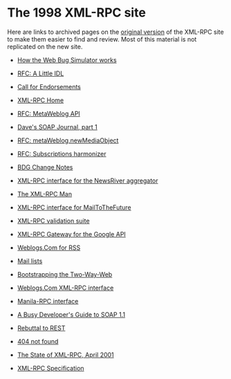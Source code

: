 # The 1998 XML-RPC site 

Here are links to archived pages on the <a href="http://1998.xmlrpc.com/">original version</a> of the XML-RPC site to make them easier to find and review. Most of this material is not replicated on the new site. 



* <a href="http://1998.xmlrpc.com/howTheWebBugSimulatorWorks.html">How the Web Bug Simulator works</a>

* <a href="http://1998.xmlrpc.com/alidl.html">RFC: A Little IDL</a>

* <a href="http://1998.xmlrpc.com/callForEndorsements.html">Call for Endorsements</a>

* <a href="http://1998.xmlrpc.com/default.html">XML-RPC Home</a>

* <a href="http://1998.xmlrpc.com/metaWeblogApi.html">RFC: MetaWeblog API</a>

* <a href="http://1998.xmlrpc.com/davesSoapJournalPart1.html">Dave's SOAP Journal, part 1</a>

* <a href="http://1998.xmlrpc.com/metaWeblogNewMediaObject.html">RFC: metaWeblog.newMediaObject</a>

* <a href="http://1998.xmlrpc.com/subsHarmonizer.html">RFC: Subscriptions harmonizer</a>

* <a href="http://1998.xmlrpc.com/bdgChangeNotes.html">BDG Change Notes</a>

* <a href="http://1998.xmlrpc.com/aggregatorApi.html">XML-RPC interface for the NewsRiver aggregator</a>

* <a href="http://1998.xmlrpc.com/xmlRpcMan.html">The XML-RPC Man</a>

* <a href="http://1998.xmlrpc.com/mttf.html">XML-RPC interface for MailToTheFuture</a>

* <a href="http://1998.xmlrpc.com/validator1Docs.html">XML-RPC validation suite</a>

* <a href="http://1998.xmlrpc.com/googleGateway.html">XML-RPC Gateway for the Google API</a>

* <a href="http://1998.xmlrpc.com/weblogsComForRss.html">Weblogs.Com for RSS</a>

* <a href="http://1998.xmlrpc.com/mailList.html">Mail lists</a>

* <a href="http://1998.xmlrpc.com/bootstrappingTheTwoWayWeb.html">Bootstrapping the Two-Way-Web</a>

* <a href="http://1998.xmlrpc.com/weblogsCom.html">Weblogs.Com XML-RPC interface</a>

* <a href="http://1998.xmlrpc.com/manilaRpcSpec.html">Manila-RPC interface</a>

* <a href="http://1998.xmlrpc.com/aBusyDevelopersGuideToSoap.html">A Busy Developer's Guide to SOAP 1.1</a>

* <a href="http://1998.xmlrpc.com/rebuttalToRest.html">Rebuttal to REST</a>

* <a href="http://1998.xmlrpc.com/error.html">404 not found</a>

* <a href="http://1998.xmlrpc.com/stateApril2001.html">The State of XML-RPC, April 2001</a>

* <a href="http://1998.xmlrpc.com/spec.html">XML-RPC Specification</a>

